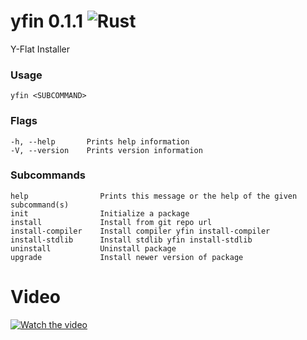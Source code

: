 # yfin 0.1.1 ![Rust](https://img.shields.io/github/workflow/status/jakeroggenbuck/yfin/Rust?style=for-the-badge)
Y-Flat Installer

### Usage
```
yfin <SUBCOMMAND>
```

### Flags
```
-h, --help       Prints help information
-V, --version    Prints version information
```
### Subcommands
```
help                Prints this message or the help of the given subcommand(s)
init                Initialize a package
install             Install from git repo url
install-compiler    Install compiler yfin install-compiler
install-stdlib      Install stdlib yfin install-stdlib
uninstall           Uninstall package
upgrade             Install newer version of package
```

# Video
[![Watch the video](https://i.imgur.com/nqnaLqW.png)](https://www.youtube.com/watch?v=IW0TiN3d7FI)
